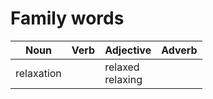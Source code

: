 # Family words
| Noun | Verb | Adjective | Adverb |
| ----------- | ----------- | ----------- | ----------- |
| relaxation | | relaxed <br/> relaxing | |
